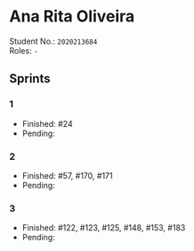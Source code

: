 # Ana Rita Oliveira   

Student No.: `2020213684`  
Roles: `-`

## Sprints


### 1

* Finished: #24
* Pending:

### 2

* Finished: #57, #170, #171
* Pending:

### 3

* Finished: #122, #123, #125, #148, #153, #183
* Pending:
